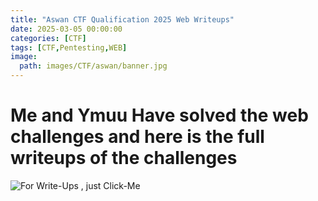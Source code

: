 ```yaml
---
title: "Aswan CTF Qualification 2025 Web Writeups"
date: 2025-03-05 00:00:00
categories: [CTF]
tags: [CTF,Pentesting,WEB]
image: 
  path: images/CTF/aswan/banner.jpg
---
```


# Me and Ymuu Have solved the web challenges and here is the full writeups of the challenges 
![For Write-Ups , just Click-Me](https://noob-ymuu.site/posts/aswanctf-2025-qualifications/aswan-ctf-web-writeups/)
 
